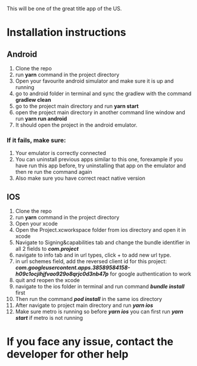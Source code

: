 This will be one of the great title app of the US.

# Installation instructions
## Android
1. Clone the repo
2. run **yarn** command in the project directory
3. Open your favourite android simulator and make sure it is up and running
4. go to android folder in terminal and sync the gradlew with the command **gradlew clean**
6. go to the project main directory and run **yarn start**
7. open the project main directory in another command line window and run **yarn run android**
8. It should open the project in the android emulator.

### If it fails, make sure:
1. Your emulator is correctly connected
2. You can uninstall previous apps similar to this one, forexample if you have run this app before, try uninstalling that app on the emulator and then re run the command again
3. Also make sure you have correct react native version

## IOS
1. Clone the repo
2. run **yarn** command in the project directory
3. Open your xcode
4. Open the Project.xcworkspace folder from ios directory and open it in xcode
3. Navigate to Signing&capabilities tab and change the bundle identifier in all 2 fields to ***com.project***
4. navigate to info tab and in url types, click + to add new url type.
5. in url schemes field, add the reversed client id for this project: ***com.googleusercontent.apps.38589584158-h09c1ocjihjfvao929o8qrjc0d3nb47p*** for google authentication to work
6. quit and reopen the xcode
7. navigate to the ios folder in terminal and run command ***bundle install*** first
8. Then run the command ***pod install*** in the same ios directory
8. After navigate to project main directory and run ***yarn ios***
9. Make sure metro is running so before ***yarn ios*** you can first run ***yarn start*** if metro is not running


# If you face any issue, contact the developer for other help
